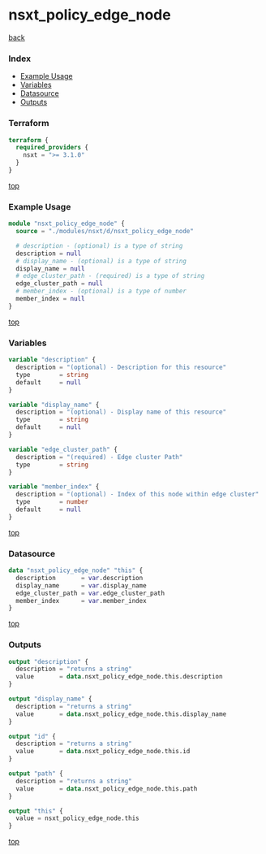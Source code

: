# nsxt_policy_edge_node

[back](../nsxt.md)

### Index

- [Example Usage](#example-usage)
- [Variables](#variables)
- [Datasource](#datasource)
- [Outputs](#outputs)

### Terraform

```terraform
terraform {
  required_providers {
    nsxt = ">= 3.1.0"
  }
}
```

[top](#index)

### Example Usage

```terraform
module "nsxt_policy_edge_node" {
  source = "./modules/nsxt/d/nsxt_policy_edge_node"

  # description - (optional) is a type of string
  description = null
  # display_name - (optional) is a type of string
  display_name = null
  # edge_cluster_path - (required) is a type of string
  edge_cluster_path = null
  # member_index - (optional) is a type of number
  member_index = null
}
```

[top](#index)

### Variables

```terraform
variable "description" {
  description = "(optional) - Description for this resource"
  type        = string
  default     = null
}

variable "display_name" {
  description = "(optional) - Display name of this resource"
  type        = string
  default     = null
}

variable "edge_cluster_path" {
  description = "(required) - Edge cluster Path"
  type        = string
}

variable "member_index" {
  description = "(optional) - Index of this node within edge cluster"
  type        = number
  default     = null
}
```

[top](#index)

### Datasource

```terraform
data "nsxt_policy_edge_node" "this" {
  description       = var.description
  display_name      = var.display_name
  edge_cluster_path = var.edge_cluster_path
  member_index      = var.member_index
}
```

[top](#index)

### Outputs

```terraform
output "description" {
  description = "returns a string"
  value       = data.nsxt_policy_edge_node.this.description
}

output "display_name" {
  description = "returns a string"
  value       = data.nsxt_policy_edge_node.this.display_name
}

output "id" {
  description = "returns a string"
  value       = data.nsxt_policy_edge_node.this.id
}

output "path" {
  description = "returns a string"
  value       = data.nsxt_policy_edge_node.this.path
}

output "this" {
  value = nsxt_policy_edge_node.this
}
```

[top](#index)